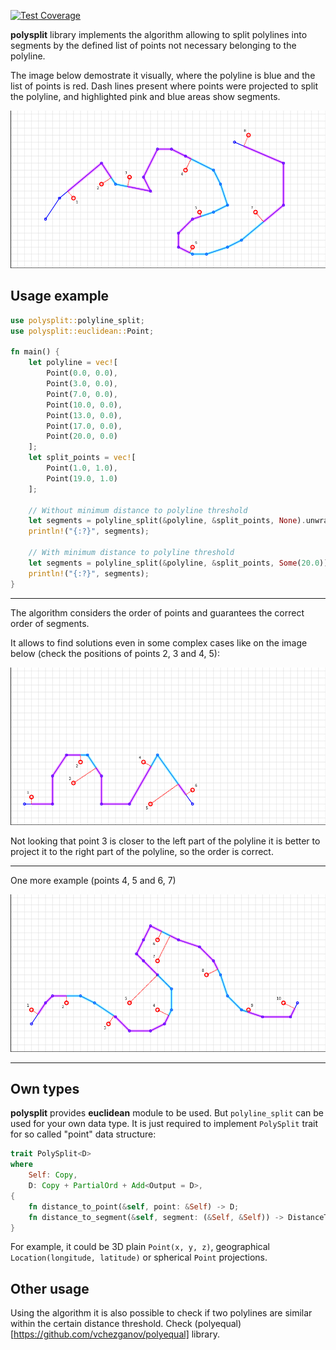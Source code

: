 [![Test Coverage](https://vchezganov.github.io/polysplit/coverage-badge.svg)](https://vchezganov.github.io/polysplit/tarpaulin-report.html)

**polysplit** library implements the algorithm allowing to split polylines
into segments by the defined list of points not necessary belonging to the polyline.

The image below demostrate it visually, where the polyline is blue and
the list of points is red. Dash lines present where points were projected to split the polyline,
and highlighted pink and blue areas show segments.

![alt example](images/example01.png "Example #1")

## Usage example
```rust
use polysplit::polyline_split;
use polysplit::euclidean::Point;

fn main() {
    let polyline = vec![
        Point(0.0, 0.0),
        Point(3.0, 0.0),
        Point(7.0, 0.0),
        Point(10.0, 0.0),
        Point(13.0, 0.0),
        Point(17.0, 0.0),
        Point(20.0, 0.0)
    ];
    let split_points = vec![
        Point(1.0, 1.0),
        Point(19.0, 1.0)
    ];

    // Without minimum distance to polyline threshold
    let segments = polyline_split(&polyline, &split_points, None).unwrap();
    println!("{:?}", segments);

    // With minimum distance to polyline threshold
    let segments = polyline_split(&polyline, &split_points, Some(20.0)).unwrap();
    println!("{:?}", segments);
}
```

---

The algorithm considers the order of points and guarantees the correct order of segments.

It allows to find solutions even in some complex cases like on the image below
(check the positions of points 2, 3 and 4, 5):

![alt example](images/example02.png "Example #2")

Not looking that point 3 is closer to the left part of the polyline
it is better to project it to the right part of the polyline,
so the order is correct.

---

One more example (points 4, 5 and 6, 7)

![alt example](images/example03.png "Example #3")

---

## Own types

**polysplit** provides **euclidean** module to be used. But `polyline_split` can be used
for your own data type. It is just required to implement `PolySplit` trait for so called
"point" data structure:
```rust
trait PolySplit<D>
where
    Self: Copy,
    D: Copy + PartialOrd + Add<Output = D>,
{
    fn distance_to_point(&self, point: &Self) -> D;
    fn distance_to_segment(&self, segment: (&Self, &Self)) -> DistanceToSegmentResult<Self, D>;
}
```
For example, it could be 3D plain `Point(x, y, z)`,
geographical `Location(longitude, latitude)` or
spherical `Point` projections.

## Other usage

Using the algorithm it is also possible to check
if two polylines are similar within the certain distance threshold.
Check (polyequal)[https://github.com/vchezganov/polyequal] library.
